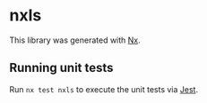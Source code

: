 # nxls

This library was generated with [Nx](https://nx.dev).

## Running unit tests

Run `nx test nxls` to execute the unit tests via [Jest](https://jestjs.io).
